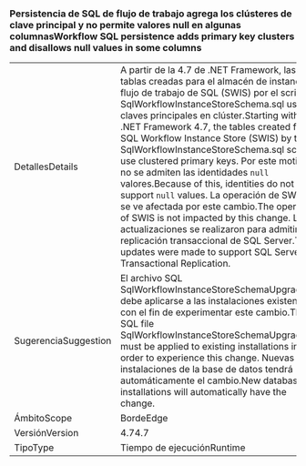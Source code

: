 ### <a name="workflow-sql-persistence-adds-primary-key-clusters-and-disallows-null-values-in-some-columns"></a><span data-ttu-id="493db-101">Persistencia de SQL de flujo de trabajo agrega los clústeres de clave principal y no permite valores null en algunas columnas</span><span class="sxs-lookup"><span data-stu-id="493db-101">Workflow SQL persistence adds primary key clusters and disallows null values in some columns</span></span>

|   |   |
|---|---|
|<span data-ttu-id="493db-102">Detalles</span><span class="sxs-lookup"><span data-stu-id="493db-102">Details</span></span>|<span data-ttu-id="493db-103">A partir de la 4.7 de .NET Framework, las tablas creadas para el almacén de instancia de flujo de trabajo de SQL (SWIS) por el script SqlWorkflowInstanceStoreSchema.sql usan claves principales en clúster.</span><span class="sxs-lookup"><span data-stu-id="493db-103">Starting with the .NET Framework 4.7, the tables created for the SQL Workflow Instance Store (SWIS) by the SqlWorkflowInstanceStoreSchema.sql script use clustered primary keys.</span></span> <span data-ttu-id="493db-104">Por este motivo, no se admiten las identidades <code>null</code> valores.</span><span class="sxs-lookup"><span data-stu-id="493db-104">Because of this, identities do not support <code>null</code> values.</span></span> <span data-ttu-id="493db-105">La operación de SWIS no se ve afectada por este cambio.</span><span class="sxs-lookup"><span data-stu-id="493db-105">The operation of SWIS is not impacted by this change.</span></span> <span data-ttu-id="493db-106">Las actualizaciones se realizaron para admitir la replicación transaccional de SQL Server.</span><span class="sxs-lookup"><span data-stu-id="493db-106">The updates were made to support SQL Server Transactional Replication.</span></span>|
|<span data-ttu-id="493db-107">Sugerencia</span><span class="sxs-lookup"><span data-stu-id="493db-107">Suggestion</span></span>|<span data-ttu-id="493db-108">El archivo SQL SqlWorkflowInstanceStoreSchemaUpgrade.sql debe aplicarse a las instalaciones existentes con el fin de experimentar este cambio.</span><span class="sxs-lookup"><span data-stu-id="493db-108">The SQL file SqlWorkflowInstanceStoreSchemaUpgrade.sql must be applied to existing installations in order to experience this change.</span></span> <span data-ttu-id="493db-109">Nuevas instalaciones de la base de datos tendrá automáticamente el cambio.</span><span class="sxs-lookup"><span data-stu-id="493db-109">New database installations will automatically have the change.</span></span>|
|<span data-ttu-id="493db-110">Ámbito</span><span class="sxs-lookup"><span data-stu-id="493db-110">Scope</span></span>|<span data-ttu-id="493db-111">Borde</span><span class="sxs-lookup"><span data-stu-id="493db-111">Edge</span></span>|
|<span data-ttu-id="493db-112">Versión</span><span class="sxs-lookup"><span data-stu-id="493db-112">Version</span></span>|<span data-ttu-id="493db-113">4.7</span><span class="sxs-lookup"><span data-stu-id="493db-113">4.7</span></span>|
|<span data-ttu-id="493db-114">Tipo</span><span class="sxs-lookup"><span data-stu-id="493db-114">Type</span></span>|<span data-ttu-id="493db-115">Tiempo de ejecución</span><span class="sxs-lookup"><span data-stu-id="493db-115">Runtime</span></span>|

